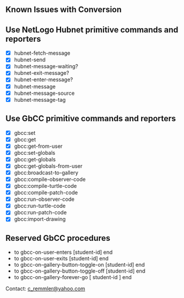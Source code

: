 ## Known Issues with Conversion

## Use NetLogo Hubnet primitive commands and reporters
- [x] hubnet-fetch-message 
- [x] hubnet-send
- [x] hubnet-message-waiting?
- [x] hubnet-exit-message?
- [x] hubnet-enter-message?
- [x] hubnet-message
- [x] hubnet-message-source
- [x] hubnet-message-tag

## Use GbCC primitive commands and reporters
- [x] gbcc:set
- [x] gbcc:get
- [x] gbcc:get-from-user
- [x] gbcc:set-globals
- [x] gbcc:get-globals
- [x] gbcc:get-globals-from-user 
- [x] gbcc:broadcast-to-gallery
- [x] gbcc:compile-observer-code
- [x] gbcc:compile-turtle-code
- [x] gbcc:compile-patch-code
- [x] gbcc:run-observer-code
- [x] gbcc:run-turtle-code
- [x] gbcc:run-patch-code
- [x] gbcc:import-drawing 

## Reserved GbCC procedures
- to gbcc-on-user-enters [student-id] end
- to gbcc-on-user-exits [student-id] end
- to gbcc-on-gallery-button-toggle-on [student-id] end
- to gbcc-on-gallery-button-toggle-off [student-id] end
- to gbcc-on-gallery-forever-go [ student-id ] end

Contact: c_remmler@yahoo.com
